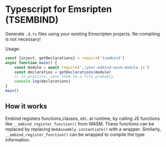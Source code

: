 # Typescript for Emsripten (TSEMBIND)

Generate `.d.ts` files using your existing Emscripten projects.
Re-compiling is not necessary!

Usage:
```javascript
const {inject, getDeclarations} = require('tsembind')
async function main() {
	const module = await require('./your-embind-wasm-module.js')
	const declaratios = getDeclarations(module)
	// in practice, save them to a file probably
	console.log(declarations)
}
main()
```

## How it works

Embind registers functions,classes, etc. at runtime,
by calling JS functions like `__embind_register_function()` from WASM.
These functions can be replaced by replacing `WebAssembly.instantiate()` 
with a wrapper.
Similarly, `__embind_register_function()` can be wrapped
to compile the type information.
